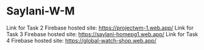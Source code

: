 # Saylani-W-M

Link for Task 2 Firebase hosted site: https://projectwm-1.web.app/
Link for Task 3 Firebase hosted site: https://saylani-homepg1.web.app/
Link for Task 4 Firebase hosted site: https://global-watch-shop.web.app/
